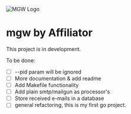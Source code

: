 ![MGW Logo](https://github.com/affiliator/mgw/raw/master/.github/bannner.png "MGW Logo")

# mgw by Affiliator
This project is in development.

To be done:
 - [ ] --pid param will be ignored
 - [ ] More documentation & add readme
 - [ ] Add Makefile functionality
 - [ ] Add plain smtp/mailgun as processor's
 - [ ] Store received e-mails in a database
 - [ ] general refactoring, this is my first go project. 